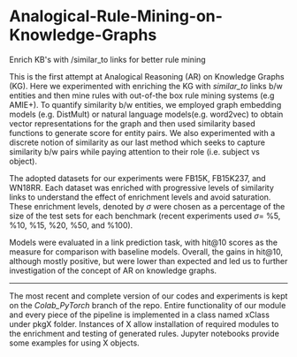 # Analogical-Rule-Mining-on-Knowledge-Graphs
Enrich KB's with /similar_to links for better rule mining

This is the first attempt at Analogical Reasoning (AR) on Knowledge Graphs (KG).
Here we experimented with enriching the KG with *similar_to* links b/w entities and then mine rules with out-of-the box rule mining systems (e.g AMIE+). To quantify similarity b/w entities, we employed graph embedding models (e.g. DistMult) or natural language models(e.g. word2vec) to obtain vector representations for the graph and then used similarity based functions to generate score for entity pairs. We also experimented with a discrete notion of similarity as our last method which seeks to capture similarity b/w pairs while paying attention to their role (i.e. subject vs object).

The adopted datasets for our experiments were FB15K, FB15K237, and WN18RR. Each dataset was enriched with progressive levels of similarity links to understand the effect of enrichment levels and avoid saturation. These enrichment levels, denoted by $\sigma$ were chosen as a percentage of the size of the test sets for each benchmark (recent experiments used $\sigma =$ %5, %10, %15, %20, %50, and %100).

Models were evaluated in a link prediction task, with hit@10 scores as the measure for comparison with baseline models. Overall, the gains in hit@10, although mostly positive, but were lower than expected and led us to further investigation of the concept of AR on knowledge graphs.


-----

The most recent and complete version of our codes and experiments is kept on the *Colab_PyTorch* branch of the repo. Entire functionality of our module and every piece of the pipeline is implemented in a class named xClass under pkgX folder. Instances of X allow installation of required modules to the enrichment and testing of generated rules. Jupyter notebooks provide some examples for using X objects.


